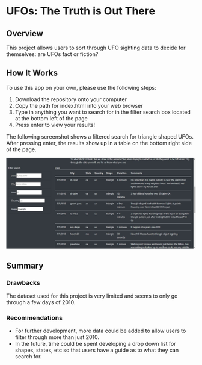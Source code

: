 # UFOs: The Truth is Out There

## Overview

This project allows users to sort through UFO sighting data to decide for themselves: are UFOs fact or fiction?


## How It Works

To use this app on your own, please use the following steps:
 1. Download the repository onto your computer
 2. Copy the path for index.html into your web browser
 3. Type in anything you want to search for in the filter search box located at the bottom left of the page
 4. Press enter to view your results!


The following screenshot shows a filtered search for triangle shaped UFOs. After pressing enter, the results show up in a table on the bottom right side of the page.

![](screenshots/filteredData.jpg)

## Summary

### Drawbacks 

The dataset used for this project is very limited and seems to only go through a few days of 2010.


### Recommendations 

*  For further development, more data could be added to allow users to filter through more than just 2010.
*  In the future, time could be spent developing a drop down list for shapes, states, etc so that users have a guide as to what they can search for.
